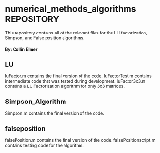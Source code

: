 # numerical_methods_algorithms REPOSITORY

This repository contains all of the relevant files for the LU factorization, Simpson, and False position algorithms.

#### By: Collin Elmer

## LU

luFactor.m contains the final version of the code.
luFactorTest.m contains intermediate code that was tested during development.
luFactor3x3.m contains a LU Factorization algorithm for only 3x3 matrices.

## Simpson_Algorithm

Simpson.m contains the final version of the code.

## falseposition

falsePosition.m contains the final version of the code.
falsePositionscript.m contains testing code for the algorithm.